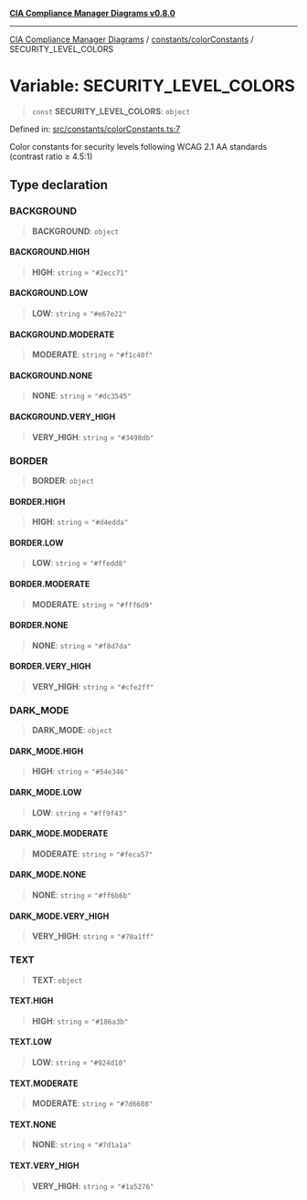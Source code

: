 [**CIA Compliance Manager Diagrams v0.8.0**](../../../README.md)

***

[CIA Compliance Manager Diagrams](../../../modules.md) / [constants/colorConstants](../README.md) / SECURITY\_LEVEL\_COLORS

# Variable: SECURITY\_LEVEL\_COLORS

> `const` **SECURITY\_LEVEL\_COLORS**: `object`

Defined in: [src/constants/colorConstants.ts:7](https://github.com/Hack23/cia-compliance-manager/blob/791b5a1b6e700c8b8480de209374e4cb1086330d/src/constants/colorConstants.ts#L7)

Color constants for security levels following
WCAG 2.1 AA standards (contrast ratio ≥ 4.5:1)

## Type declaration

### BACKGROUND

> **BACKGROUND**: `object`

#### BACKGROUND.HIGH

> **HIGH**: `string` = `"#2ecc71"`

#### BACKGROUND.LOW

> **LOW**: `string` = `"#e67e22"`

#### BACKGROUND.MODERATE

> **MODERATE**: `string` = `"#f1c40f"`

#### BACKGROUND.NONE

> **NONE**: `string` = `"#dc3545"`

#### BACKGROUND.VERY\_HIGH

> **VERY\_HIGH**: `string` = `"#3498db"`

### BORDER

> **BORDER**: `object`

#### BORDER.HIGH

> **HIGH**: `string` = `"#d4edda"`

#### BORDER.LOW

> **LOW**: `string` = `"#ffedd8"`

#### BORDER.MODERATE

> **MODERATE**: `string` = `"#fff6d9"`

#### BORDER.NONE

> **NONE**: `string` = `"#f8d7da"`

#### BORDER.VERY\_HIGH

> **VERY\_HIGH**: `string` = `"#cfe2ff"`

### DARK\_MODE

> **DARK\_MODE**: `object`

#### DARK\_MODE.HIGH

> **HIGH**: `string` = `"#54e346"`

#### DARK\_MODE.LOW

> **LOW**: `string` = `"#ff9f43"`

#### DARK\_MODE.MODERATE

> **MODERATE**: `string` = `"#feca57"`

#### DARK\_MODE.NONE

> **NONE**: `string` = `"#ff6b6b"`

#### DARK\_MODE.VERY\_HIGH

> **VERY\_HIGH**: `string` = `"#70a1ff"`

### TEXT

> **TEXT**: `object`

#### TEXT.HIGH

> **HIGH**: `string` = `"#186a3b"`

#### TEXT.LOW

> **LOW**: `string` = `"#924d10"`

#### TEXT.MODERATE

> **MODERATE**: `string` = `"#7d6608"`

#### TEXT.NONE

> **NONE**: `string` = `"#7d1a1a"`

#### TEXT.VERY\_HIGH

> **VERY\_HIGH**: `string` = `"#1a5276"`
